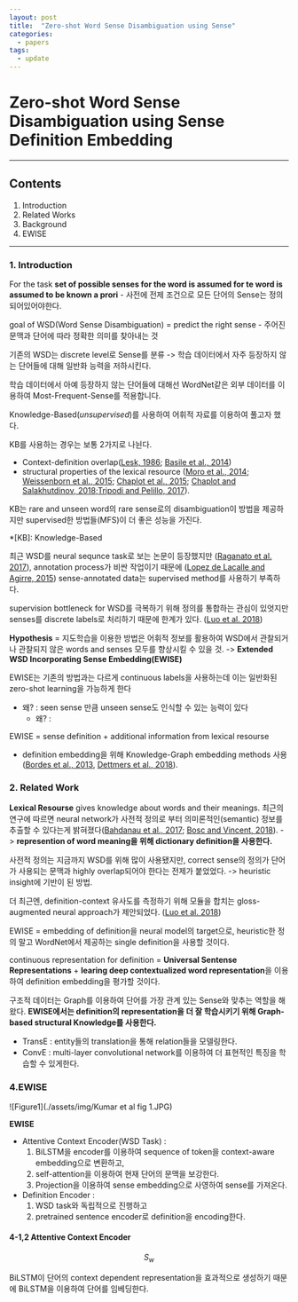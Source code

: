 ```yaml
---
layout: post
title:  "Zero-shot Word Sense Disambiguation using Sense"
categories: 
  - papers
tags:
  - update
---
```




# Zero-shot Word Sense Disambiguation using Sense Definition Embedding

---

## Contents
1. Introduction
2. Related Works
3. Background
4. EWISE

---

### 1. Introduction

For the task **set of possible senses for the word is assumed for te word is assumed to be known a prori** - 사전에 전제 조건으로 모든 단어의 Sense는 정의 되어있어야한다.  

goal of WSD(Word Sense Disambiguation) = predict the right sense - 주어진 문맥과 단어에 따라 정확한 의미를 찾아내는 것  

기존의 WSD는 discrete level로 Sense를 분류 -> 학습 데이터에서 자주 등장하지 않는 단어들에 대해 일반화 능력을 저하시킨다.  

학습 데이터에서 아예 등장하지 않는 단어들에 대해선 WordNet같은 외부 데이터를 이용하여 Most-Frequent-Sense를 적용합니다.  

Knowledge-Based(*unsupervised*)를 사용하여 어휘적 자료를 이용하여 풀고자 했다. 

KB를 사용하는 경우는 보통 2가지로 나뉜다.
* Context-definition overlap([Lesk, 1986](http://citeseerx.ist.psu.edu/viewdoc/download?doi=10.1.1.178.2744&rep=rep1&type=pdf); [Basile et al., 2014](https://www.aclweb.org/anthology/C14-1151/))
* structural properties of the lexical resource ([Moro
et al., 2014](https://www.mitpressjournals.org/doi/abs/10.1162/tacl_a_00179); [Weissenborn et al., 2015](https://aclweb.org/anthology/P15-1058/); [Chaplot
et al., 2015](http://stanford.edu/~ashwinpp/assets/pdf/AAAI15-unsupWSD.pdf); [Chaplot and Salakhutdinov, 2018](https://arxiv.org/abs/1801.01900);[Tripodi and Pelillo, 2017](https://www.mitpressjournals.org/doi/10.1162/COLI_a_00242)).

KB는 rare and unseen word의 rare sense로의 disambiguation이 방법을 제공하지만 supervised한 방법들(MFS)이 더 좋은 성능을 가진다.

*[KB]: Knowledge-Based

최근 WSD를 neural sequnce task로 보는 논문이 등장했지만 ([Raganato et al. 2017](https://aclweb.org/anthology/D17-1120/)), annotation process가 비싼 작업이기 때문에 ([Lopez de Lacalle and Agirre, 2015](https://aclweb.org/anthology/S15-1007/)) sense-annotated data는 supervised method를 사용하기 부족하다.

supervision bottleneck for WSD를 극복하기 위해 정의를 통합하는 관심이 있엇지만 senses를 discrete labels로 처리하기 때문에 한계가 있다. ([Luo et al. 2018](https://www.aclweb.org/anthology/P18-1230/))

**Hypothesis** = 지도학습을 이용한 방법은 어휘적 정보를 활용하여 WSD에서 관찰되거나 관찰되지 않은 words and senses 모두를 향상시킬 수 있을 것. -> **Extended WSD Incorporating Sense Embedding(EWISE)**

EWISE는 기존의 방법과는 다르게 continuous labels을 사용하는데 이는 일반화된 zero-shot learning을 가능하게 한다 
- 왜? : seen sense 만큼 unseen sense도 인식할 수 있는 능력이 있다
    - 왜? :

EWISE = sense definition + additional information from lexical resourse

- definition embedding을 위해 Knowledge-Graph embedding methods 사용 ([Bordes et al., 2013](), [Dettmers et al., 2018]()).

### 2. Related Work

**Lexical Resourse** gives knowledge about words and their meanings. 최근의 연구에 따르면 neural network가 사전적 정의로 부터 의미론적인(semantic) 정보를 추출할 수 있다는게 밝혀졌다([Bahdanau et al., 2017](); [Bosc and Vincent,
2018]()). -> **represention of word meaning을 위해 dictionary definition을 사용한다.**

사전적 정의는 지금까지 WSD를 위해 많이 사용됐지만, correct sense의 정의가 단어가 사용되는 문맥과 highly overlap되어야 한다는 전제가 붙었었다. -> heuristic insight에 기반이 된 방법.

더 최근엔, definition-context 유사도를 측정하기 위해 모듈을 합치는  gloss-augmented neural approach가 제안되었다. ([Luo et al. 2018](https://www.aclweb.org/anthology/P18-1230/))

EWISE = embedding of definition을 neural model의 target으로, heuristic한 정의 말고 WordNet에서 제공하는 single definition을 사용할 것이다. 

continuous representation for definition = **Universal Sentense Representations** + **learing deep contextualized word representation**을 이용하여 definition embedding을 평가할 것이다.

구조적 데이터는 Graph를 이용하여 단어를 가장 관계 있는 Sense와 맞추는 역할을 해왔다. **EWISE에서는 definition의 representation을 더 잘 학습시키기 위해 Graph-based structural Knowledge를 사용한다.**
- TransE : entity들의 translation을 통해 relation들을 모델링한다.
- ConvE : multi-layer convolutional network를 이용하여 더 표현적인 특징을 학습할 수 있게한다.

### 4.EWISE

![Figure1](./assets/img/Kumar et al fig 1.JPG)

**EWISE**
- Attentive Context Encoder(WSD Task) : 
    1. BiLSTM을 encoder를 이용하여 sequence of token을 context-aware embedding으로 변환하고, 
    2. self-attention을 이용하여 현재 단어의 문맥을 보강한다.
    3. Projection을 이용하여 sense embedding으로 사영하여 sense를 가져온다.
- Definition Encoder :
    1. WSD task와 독립적으로 진행하고
    2. pretrained sentence encoder로 definition을 encoding한다.

#### 4-1,2 Attentive Context Encoder

$$S_{w}$$

BiLSTM이 단어의 context dependent representation을 효과적으로 생성하기 때문에 BiLSTM을 이용하여 단어를 임베딩한다.

